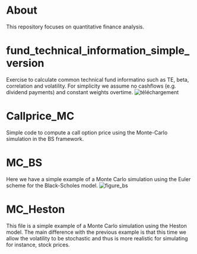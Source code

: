 # About
This repository focuses on quantitative finance analysis.

# fund_technical_information_simple_version
Exercise to calculate common technical fund informatino such as TE, beta, correlation and volatility.
For simplicity we assume no cashflows (e.g. dividend payments) and constant weights overtime.
![téléchargement](https://user-images.githubusercontent.com/36447056/106392100-a7982900-63f0-11eb-88d8-09599ac47b70.png)

# Callprice_MC
Simple code to compute a call option price using the Monte-Carlo simulation in the BS framework.

# MC_BS
Here we have a simple example of a Monte Carlo simulation using the Euler scheme for the Black-Scholes model.
![figure_bs](https://user-images.githubusercontent.com/36447056/36300729-9835812a-1302-11e8-9691-be47924eabd7.png)

# MC_Heston
This file is a simple example of a Monte Carlo simulation using the Heston model. The main difference with the previous example is that this time we allow the volatility to be stochastic and thus is more realistic for simulating for instance, stock prices.
